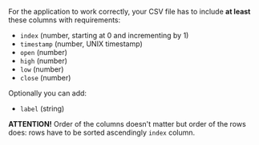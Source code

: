 For the application to work correctly, your CSV file has to include **at least** these columns with requirements:

- `index` (number, starting at 0 and incrementing by 1)
- `timestamp` (number, UNIX timestamp)
- `open` (number)
- `high` (number)
- `low` (number)
- `close` (number)

Optionally you can add:

- `label` (string)

**ATTENTION!** Order of the columns doesn't matter but order of the rows does: rows have to be sorted ascendingly `index` column.
